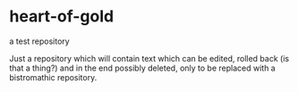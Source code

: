 # heart-of-gold
a test repository

Just a repository which will contain text which can be edited, rolled back (is that a thing?) and in the end possibly deleted, only to be replaced with a bistromathic repository.
